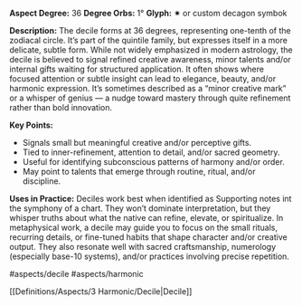 **Aspect Degree:** 36
**Degree Orbs:** 1°
**Glyph:** ✷ or custom decagon symbok

**Description:**
The decile forms at 36 degrees, representing one-tenth of the zodiacal circle. It’s part of the quintile family, but expresses itself in a more delicate, subtle form. While not widely emphasized in modern astrology, the decile is believed to signal refined creative awareness, minor talents and/or internal gifts waiting for structured application. 
It often shows where focused attention or subtle insight can lead to elegance, beauty, and/or harmonic expression. It’s sometimes described as a “minor creative mark” or a whisper of genius — a nudge toward mastery through quite refinement rather than bold innovation. 

**Key Points:**
- Signals small but meaningful creative and/or perceptive gifts. 
- Tied to inner-refinement, attention to detail, and/or sacred geometry. 
- Useful for identifying subconscious patterns of harmony and/or order. 
- May point to talents that emerge through routine, ritual, and/or discipline. 

**Uses in Practice:** 
Deciles work best when identified as Supporting notes int the symphony of a chart. They won’t dominate interpretation, but they whisper truths about what the native can refine, elevate, or spiritualize. In metaphysical work, a decile may guide you to focus on the small rituals, recurring details, or fine-tuned habits that shape character and/or creative output.
They also resonate well with sacred craftsmanship, numerology (especially base-10 systems), and/or practices involving precise repetition.

#aspects/decile #aspects/harmonic 

[[Definitions/Aspects/3 Harmonic/Decile|Decile]]